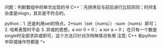 问题：判断数组中的单次出现的书
C++：先排序后与前后进行比较异同；时间复杂度是nlogn，其实是不符合的。

python：1. 还是利用set的特点，2*sum（set（nums））-sum（nums）即可；
        2. 哈希表暂时不会
        3. 异或的思想，a xor 0 = 0； a xor a = 0； 在只有一个数是single时全部求异或即可，这个方法只针对次特殊情况有用
注意; C++ 和python中异或操作符都是 ^=